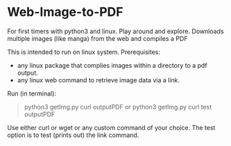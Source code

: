 # Web-Image-to-PDF
For first timers with python3 and linux. Play around and explore.
Downloads multiple images (like manga) from the web and compiles a PDF

This is intended to run on linux system.
Prerequisites:
- any linux package that complies images within a directory to a pdf output.
- any linux web command to retrieve image data via a link.

Run (in terminal):
> python3 getImg.py curl outputPDF
or
> python3 getImg.py curl test outputPDF

Use either curl or wget or any custom command of your choice.
The test option is to test (prints out) the link command.

